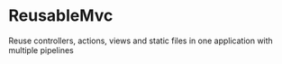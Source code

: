 # ReusableMvc
Reuse controllers, actions, views and static files in one application with multiple pipelines
